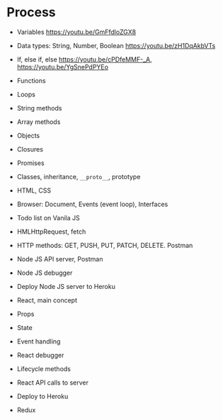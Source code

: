 # Process

* Variables https://youtu.be/GmFfdloZGX8
* Data types: String, Number, Boolean https://youtu.be/zH1DqAkbVTs
* If, else if, else https://youtu.be/cPDfeMMF-_A, https://youtu.be/YgSnePdPYEo
* Functions
* Loops
* String methods
* Array methods
* Objects
* Closures
* Promises
* Classes, inheritance, `__proto__`, prototype
* HTML, CSS 
* Browser: Document, Events (event loop), Interfaces
* Todo list on Vanila JS
* HMLHttpRequest, fetch

* HTTP methods: GET, PUSH, PUT, PATCH, DELETE. Postman
* Node JS API server, Postman
* Node JS debugger
* Deploy Node JS server to Heroku

* React, main concept
* Props
* State
* Event handling
* React debugger
* Lifecycle methods
* React API calls to server
* Deploy to Heroku
* Redux
